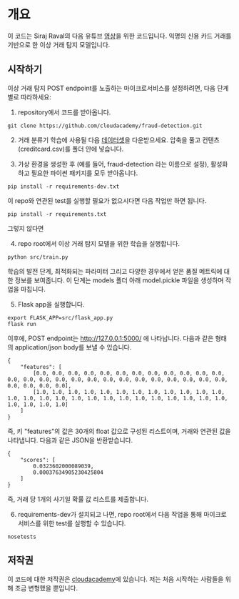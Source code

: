 # 개요

이 코드는 Siraj Raval의 다음 유튜브 [영상](https://www.youtube.com/watch?v=UNgdIkuVC6g)을 위한 코드입니다. 익명의 신용 카드 거래를 기반으로 한 이상 거래 탐지 모델입니다.

## 시작하기
이상 거래 탐지 POST endpoint를 노출하는 마이크로서비스를 설정하려면, 다음 단계별로 따라하세요:

1. repository에서 코드를 받아옵니다.
```
git clone https://github.com/cloudacademy/fraud-detection.git 
```
2. 거래 분류기 학습에 사용될 다음 [데이터셋](https://clouda-datasets.s3.amazonaws.com/creditcard.csv.zip)을 다운받으세요. 압축을 풀고 컨텐츠(creditcard.csv)를 폴더 안에 넣습니다.

3. 가상 환경을 생성한 후 (예를 들어, fraud-detection 라는 이름으로 설정), 활성화하고 필요한 파이썬 패키지를 모두 받아옵니다.
```
pip install -r requirements-dev.txt
```
이 repo와 연관된 test를 실행할 필요가 없으시다면 다음 작업만 하면 됩니다.
```
pip install -r requirements.txt
```
그렇지 않다면

4. repo root에서 이상 거래 탐지 모델을 위한 학습을 실행합니다.
```
python src/train.py 
```
학습의 발전 단계, 최적화되는 파라미터 그리고 다양한 경우에서 얻은 품질 메트릭에 대한 정보를 보여줍니다. 이 단계는 models 폴더 아래 model.pickle 파일을 생성하며 작업을 마칩니다.

5. Flask app을 실행합니다.
```
export FLASK_APP=src/flask_app.py
flask run
```
이후에, POST endpoint는 http://127.0.0.1:5000/ 에 나타납니다. 다음과 같은 형태의 application/json body를 보낼 수 있습니다.
```
{
    "features": [
    	[0.0, 0.0, 0.0, 0.0, 0.0, 0.0, 0.0, 0.0, 0.0, 0.0, 0.0, 0.0, 0.0, 0.0, 0.0, 0.0, 0.0, 0.0, 0.0, 0.0, 0.0, 0.0, 0.0, 0.0, 0.0, 0.0, 0.0, 0.0, 0.0, 0.0],
    	[1.0, 1.0, 1.0, 1.0, 1.0, 1.0, 1.0, 1.0, 1.0, 1.0, 1.0, 1.0, 1.0, 1.0, 1.0, 1.0, 1.0, 1.0, 1.0, 1.0, 1.0, 1.0, 1.0, 1.0, 1.0, 1.0, 1.0, 1.0, 1.0, 1.0]
    ]
}
```
즉, 키 "features"의 값은 30개의 float 값으로 구성된 리스트이며, 거래와 연관된 값을 나타냅니다.
다음과 같은 JSON을 반환받습니다.
```
{
    "scores": [
        0.0323602000089039, 
        0.00037634905230425804
    ]
}
```
즉, 거래 당 1개의 사기일 확률 값 리스트를 제출합니다.

6. requirements-dev가 설치되고 나면, repo root에서 다음 작업을 통해 마이크로서비스를 위한 test를 실행할 수 있습니다.
```
nosetests
```

## 저작권

이 코드에 대한 저작권은 [cloudacademy](https://github.com/cloudacademy/fraud-detection)에 있습니다. 저는 처음 시작하는 사람들을 위해 조금 변형했을 뿐입니다.
